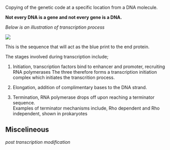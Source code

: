 Copying of the genetic code at a specific location from a DNA molecule.    

**Not every DNA is a gene and not every gene is a DNA.**

*Below is an illustration of transcription process*    

![](https://cdn.lecturio.com/assets/Transcription-process-and-synthesis-of-mRNA-1.png)


This is the sequence that will act as the blue print to the end protein.    

The stages involved during transcription include;    

  1. Initiation, transcription factors bind to enhancer and promoter, recruiting RNA polymerases
  The three therefore forms a transcription initiation complex which initiates the transcrition process.
  
  2. Elongation, addition of complimentary bases to the DNA strand.    
  3. Termination, RNA polymerase drops off upon reaching a terminator sequence.    
  Examples of terminator mechanisms include, Rho dependent and Rho independent, shown in prokaryotes

  
## Miscelineous     
*post transcription modification*



